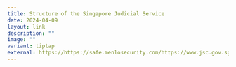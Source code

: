 ```yaml
---
title: Structure of the Singapore Judicial Service
date: 2024-04-09
layout: link
description: ""
image: ""
variant: tiptap
external: https://https://safe.menlosecurity.com/https://www.jsc.gov.sg/structure/structure-of-the-singapore-judicial-service/
---
```

